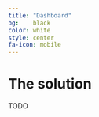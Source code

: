 ```yaml
---
title: "Dashboard"
bg:    black
color: white
style: center
fa-icon: mobile
---
```


# The solution

TODO
